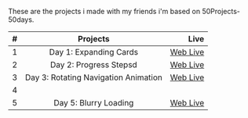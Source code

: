 These are the projects i made with my friends i'm based on 50Projects-50days.



| #     | Projects               | Live                                                                           |
| ------|:----------------------:| ------------------------------------------------------------------------------:|
| 1     | Day 1: Expanding Cards | [Web Live](https://hoangviet2796.github.io/50projects-50days/Day-1/index.html) |
| 2     | Day 2: Progress Stepsd | [Web Live](https://hoangviet2796.github.io/50projects-50days/Day-2/index.html) |
| 3     | Day 3: Rotating Navigation Animation | [Web Live](https://hoangviet2796.github.io/50projects-50days/Day-3/index.html) |
| 4     |  |  |
| 5     | Day 5: Blurry Loading | [Web Live](https://hoangviet2796.github.io/50projects-50days/Day-5/index.html) |

